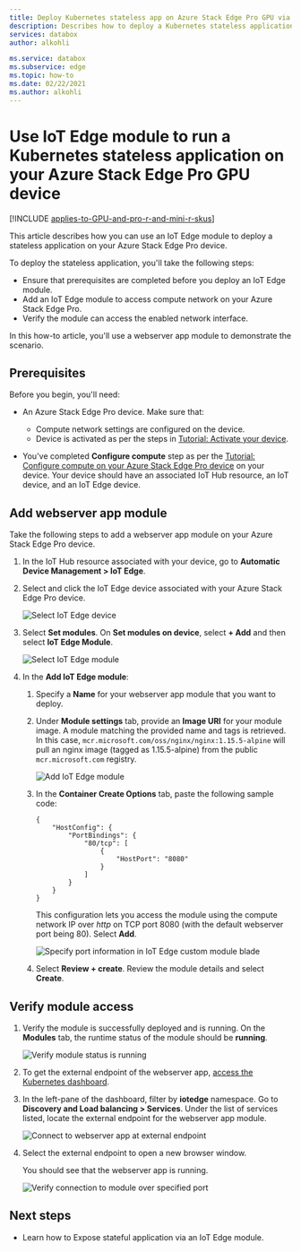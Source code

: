 ```yaml
---
title: Deploy Kubernetes stateless app on Azure Stack Edge Pro GPU via IoT Edge module| Microsoft Docs 
description: Describes how to deploy a Kubernetes stateless application on your Azure Stack Edge Pro GPU device by using an IoT Edge module which is accessed via an external IP.
services: databox
author: alkohli

ms.service: databox
ms.subservice: edge
ms.topic: how-to
ms.date: 02/22/2021
ms.author: alkohli
---
```


# Use IoT Edge module to run a Kubernetes stateless application on your Azure Stack Edge Pro GPU device

[!INCLUDE [applies-to-GPU-and-pro-r-and-mini-r-skus](../../includes/azure-stack-edge-applies-to-gpu-pro-r-mini-r-sku.md)]

This article describes how you can use an IoT Edge module to deploy a stateless application on your Azure Stack Edge Pro device.

To deploy the stateless application, you'll take the following steps:

- Ensure that prerequisites are completed before you deploy an IoT Edge module.
- Add an IoT Edge module to access compute network on your Azure Stack Edge Pro.
- Verify the module can access the enabled network interface.

In this how-to article, you'll use a webserver app module to demonstrate the scenario.

## Prerequisites

Before you begin, you'll need:

- An Azure Stack Edge Pro device. Make sure that:

    - Compute network settings are configured on the device.
    - Device is activated as per the steps in [Tutorial: Activate your device](azure-stack-edge-gpu-deploy-activate.md).
- You've completed **Configure compute** step as per the [Tutorial: Configure compute on your Azure Stack Edge Pro device](azure-stack-edge-gpu-deploy-configure-compute.md) on your device. Your device should have an associated IoT Hub resource, an IoT device, and an IoT Edge device.


## Add webserver app module

Take the following steps to add a webserver app module on your Azure Stack Edge Pro device.

1. In the IoT Hub resource associated with your device, go to **Automatic Device Management > IoT Edge**.
1. Select and click the IoT Edge device associated with your Azure Stack Edge Pro device. 

    ![Select IoT Edge device](media/azure-stack-edge-gpu-deploy-stateless-application-iot-edge-module/select-iot-edge-device-1.png)  

1. Select **Set modules**. On **Set modules on device**, select **+ Add** and then select **IoT Edge Module**.

    ![Select IoT Edge module](media/azure-stack-edge-gpu-deploy-stateless-application-iot-edge-module/select-iot-edge-module-1.png)

1. In the **Add IoT Edge module**:

    1. Specify a **Name** for your webserver app module that you want to deploy.
    2. Under **Module settings** tab, provide an **Image URI** for your module image. A module matching the provided name and tags is retrieved. In this case, `mcr.microsoft.com/oss/nginx/nginx:1.15.5-alpine` will pull an nginx image (tagged as 1.15.5-alpine) from the public `mcr.microsoft.com` registry.

        ![Add IoT Edge module](media/azure-stack-edge-gpu-deploy-stateless-application-iot-edge-module/set-module-settings-1.png)    

    3. In the **Container Create Options** tab, paste the following sample code:  

        ```
        {
            "HostConfig": {
                "PortBindings": {
                    "80/tcp": [
                        {
                            "HostPort": "8080"
                        }
                    ]
                }
            }
        }
        ```

        This configuration lets you access the module using the compute network IP over *http* on TCP port 8080 (with the default webserver port being 80). Select **Add**.

        ![Specify port information in IoT Edge custom module blade](media/azure-stack-edge-gpu-deploy-stateless-application-iot-edge-module/verify-module-status-1.png)

    4. Select **Review + create**. Review the module details and select **Create**.

## Verify module access

1. Verify the module is successfully deployed and is running. On the **Modules** tab, the runtime status of the module should be **running**.  

    ![Verify module status is running](media/azure-stack-edge-gpu-deploy-stateless-application-iot-edge-module/verify-module-status-1.png)

1. To get the external endpoint of the webserver app, [access the Kubernetes dashboard](azure-stack-edge-gpu-monitor-kubernetes-dashboard.md#access-dashboard). 
1. In the left-pane of the dashboard, filter by **iotedge** namespace. Go to **Discovery and Load balancing > Services**. Under the list of services listed, locate the external endpoint for the webserver app module. 

    ![Connect to webserver app at external endpoint](media/azure-stack-edge-gpu-deploy-stateless-application-iot-edge-module/connect-external-endpoint-1.png)

1. Select the external endpoint to open a new browser window.

    You should see that the webserver app is running.

    ![Verify connection to module over specified port](media/azure-stack-edge-gpu-deploy-stateless-application-iot-edge-module/verify-webserver-app-1.png)

## Next steps

- Learn how to Expose stateful application via an IoT Edge module<!--insert link-->.

